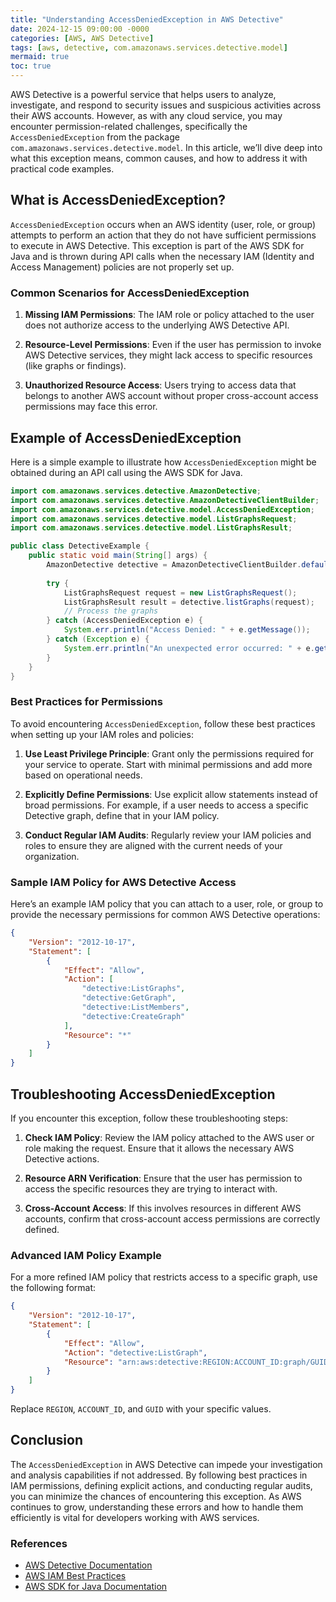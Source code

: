 ```yaml
---
title: "Understanding AccessDeniedException in AWS Detective"
date: 2024-12-15 09:00:00 -0000
categories: [AWS, AWS Detective]
tags: [aws, detective, com.amazonaws.services.detective.model]
mermaid: true
toc: true
---
```



AWS Detective is a powerful service that helps users to analyze, investigate, and respond to security issues and suspicious activities across their AWS accounts. However, as with any cloud service, you may encounter permission-related challenges, specifically the `AccessDeniedException` from the package `com.amazonaws.services.detective.model`. In this article, we’ll dive deep into what this exception means, common causes, and how to address it with practical code examples.

## What is AccessDeniedException?

`AccessDeniedException` occurs when an AWS identity (user, role, or group) attempts to perform an action that they do not have sufficient permissions to execute in AWS Detective. This exception is part of the AWS SDK for Java and is thrown during API calls when the necessary IAM (Identity and Access Management) policies are not properly set up.

### Common Scenarios for AccessDeniedException

1. **Missing IAM Permissions**: The IAM role or policy attached to the user does not authorize access to the underlying AWS Detective API.

2. **Resource-Level Permissions**: Even if the user has permission to invoke AWS Detective services, they might lack access to specific resources (like graphs or findings).

3. **Unauthorized Resource Access**: Users trying to access data that belongs to another AWS account without proper cross-account access permissions may face this error.

## Example of AccessDeniedException

Here is a simple example to illustrate how `AccessDeniedException` might be obtained during an API call using the AWS SDK for Java.

```java
import com.amazonaws.services.detective.AmazonDetective;
import com.amazonaws.services.detective.AmazonDetectiveClientBuilder;
import com.amazonaws.services.detective.model.AccessDeniedException;
import com.amazonaws.services.detective.model.ListGraphsRequest;
import com.amazonaws.services.detective.model.ListGraphsResult;

public class DetectiveExample {
    public static void main(String[] args) {
        AmazonDetective detective = AmazonDetectiveClientBuilder.defaultClient();
        
        try {
            ListGraphsRequest request = new ListGraphsRequest();
            ListGraphsResult result = detective.listGraphs(request);
            // Process the graphs
        } catch (AccessDeniedException e) {
            System.err.println("Access Denied: " + e.getMessage());
        } catch (Exception e) {
            System.err.println("An unexpected error occurred: " + e.getMessage());
        }
    }
}
```

### Best Practices for Permissions

To avoid encountering `AccessDeniedException`, follow these best practices when setting up your IAM roles and policies:

1. **Use Least Privilege Principle**: Grant only the permissions required for your service to operate. Start with minimal permissions and add more based on operational needs.

2. **Explicitly Define Permissions**: Use explicit allow statements instead of broad permissions. For example, if a user needs to access a specific Detective graph, define that in your IAM policy.

3. **Conduct Regular IAM Audits**: Regularly review your IAM policies and roles to ensure they are aligned with the current needs of your organization.

### Sample IAM Policy for AWS Detective Access

Here’s an example IAM policy that you can attach to a user, role, or group to provide the necessary permissions for common AWS Detective operations:

```json
{
    "Version": "2012-10-17",
    "Statement": [
        {
            "Effect": "Allow",
            "Action": [
                "detective:ListGraphs",
                "detective:GetGraph",
                "detective:ListMembers",
                "detective:CreateGraph"
            ],
            "Resource": "*"
        }
    ]
}
```

## Troubleshooting AccessDeniedException

If you encounter this exception, follow these troubleshooting steps:

1. **Check IAM Policy**: Review the IAM policy attached to the AWS user or role making the request. Ensure that it allows the necessary AWS Detective actions.

2. **Resource ARN Verification**: Ensure that the user has permission to access the specific resources they are trying to interact with.

3. **Cross-Account Access**: If this involves resources in different AWS accounts, confirm that cross-account access permissions are correctly defined.

### Advanced IAM Policy Example

For a more refined IAM policy that restricts access to a specific graph, use the following format:

```json
{
    "Version": "2012-10-17",
    "Statement": [
        {
            "Effect": "Allow",
            "Action": "detective:ListGraph",
            "Resource": "arn:aws:detective:REGION:ACCOUNT_ID:graph/GUID"
        }
    ]
}
```
Replace `REGION`, `ACCOUNT_ID`, and `GUID` with your specific values.

## Conclusion

The `AccessDeniedException` in AWS Detective can impede your investigation and analysis capabilities if not addressed. By following best practices in IAM permissions, defining explicit actions, and conducting regular audits, you can minimize the chances of encountering this exception. As AWS continues to grow, understanding these errors and how to handle them efficiently is vital for developers working with AWS services.

### References

- [AWS Detective Documentation](https://docs.aws.amazon.com/detective/latest/userguide/what-is.html)
- [AWS IAM Best Practices](https://docs.aws.amazon.com/IAM/latest/UserGuide/best-practices.html)
- [AWS SDK for Java Documentation](https://docs.aws.amazon.com/sdk-for-java/latest/developer-guide/home.html)